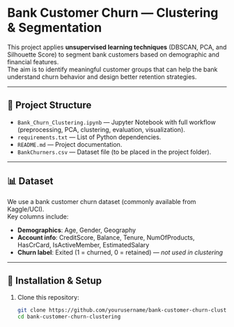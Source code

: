 # Bank Customer Churn — Clustering & Segmentation

This project applies **unsupervised learning techniques** (DBSCAN, PCA, and Silhouette Score) to segment bank customers based on demographic and financial features.  
The aim is to identify meaningful customer groups that can help the bank understand churn behavior and design better retention strategies.

---

## 📂 Project Structure
- `Bank_Churn_Clustering.ipynb` — Jupyter Notebook with full workflow (preprocessing, PCA, clustering, evaluation, visualization).
- `requirements.txt` — List of Python dependencies.
- `README.md` — Project documentation.
- `BankChurners.csv` — Dataset file (to be placed in the project folder).

---

## 📊 Dataset
We use a bank customer churn dataset (commonly available from Kaggle/UCI).  
Key columns include:

- **Demographics**: Age, Gender, Geography  
- **Account info**: CreditScore, Balance, Tenure, NumOfProducts, HasCrCard, IsActiveMember, EstimatedSalary  
- **Churn label**: Exited (1 = churned, 0 = retained) — *not used in clustering*  

---

## 🔧 Installation & Setup
1. Clone this repository:
   ```bash
   git clone https://github.com/yourusername/bank-customer-churn-clustering.git
   cd bank-customer-churn-clustering
